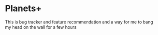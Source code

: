# Planets+
This is bug tracker and feature recommendation and a way for me to bang my head on the wall for a few hours
